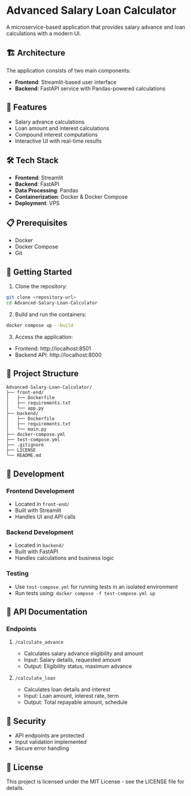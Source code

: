 # Advanced Salary Loan Calculator

A microservice-based application that provides salary advance and loan calculations with a modern UI.

## 🏗️ Architecture

The application consists of two main components:
- **Frontend**: Streamlit-based user interface
- **Backend**: FastAPI service with Pandas-powered calculations

## 🚀 Features

- Salary advance calculations
- Loan amount and interest calculations
- Compound interest computations
- Interactive UI with real-time results

## 🛠️ Tech Stack

- **Frontend**: Streamlit
- **Backend**: FastAPI
- **Data Processing**: Pandas
- **Containerization**: Docker & Docker Compose
- **Deployment**: VPS

## 📋 Prerequisites

- Docker
- Docker Compose
- Git

## 🚀 Getting Started

1. Clone the repository:
```bash
git clone <repository-url>
cd Advanced-Salary-Loan-Calculator
```

2. Build and run the containers:
```bash
docker compose up --build
```

3. Access the application:
- Frontend: http://localhost:8501
- Backend API: http://localhost:8000

## 📁 Project Structure

```
Advanced-Salary-Loan-Calculator/
├── front-end/
│   ├── Dockerfile
│   ├── requirements.txt
│   └── app.py
├── backend/
│   ├── Dockerfile
│   ├── requirements.txt
│   └── main.py
├── docker-compose.yml
├── test-compose.yml
├── .gitignore
├── LICENSE
└── README.md
```

## 🔧 Development

### Frontend Development
- Located in `front-end/`
- Built with Streamlit
- Handles UI and API calls

### Backend Development
- Located in `backend/`
- Built with FastAPI
- Handles calculations and business logic

### Testing
- Use `test-compose.yml` for running tests in an isolated environment
- Run tests using: `docker compose -f test-compose.yml up`

## 📝 API Documentation

### Endpoints

1. `/calculate_advance`
   - Calculates salary advance eligibility and amount
   - Input: Salary details, requested amount
   - Output: Eligibility status, maximum advance

2. `/calculate_loan`
   - Calculates loan details and interest
   - Input: Loan amount, interest rate, term
   - Output: Total repayable amount, schedule

## 🔐 Security

- API endpoints are protected
- Input validation implemented
- Secure error handling

## 📄 License

This project is licensed under the MIT License - see the LICENSE file for details.
